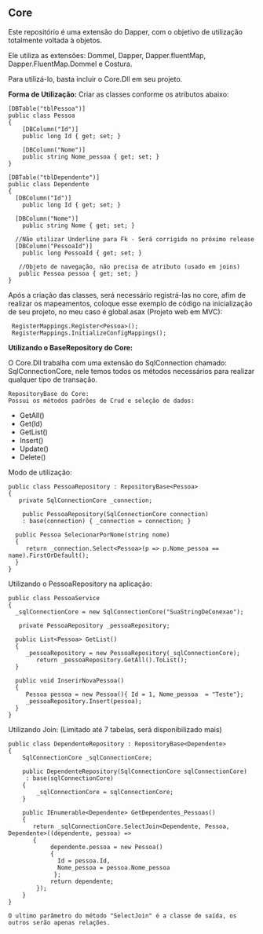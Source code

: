 **Core**
--------
Este repositório é uma extensão do Dapper, com o objetivo de utilização totalmente voltada à objetos.

Ele utiliza as extensões: Dommel, Dapper, Dapper.fluentMap, Dapper.FluentMap.Dommel e Costura.

Para utilizá-lo, basta incluir o Core.Dll em seu projeto.

**Forma de Utilização:**
Criar as classes conforme os atributos abaixo:

    [DBTable("tblPessoa")]
    public class Pessoa
    {
        [DBColumn("Id")]
        public long Id { get; set; }

        [DBColumn("Nome")]
        public string Nome_pessoa { get; set; }
    }
     
    [DBTable("tblDependente")]
    public class Dependente
    {
      [DBColumn("Id")]
        public long Id { get; set; }
  
      [DBColumn("Nome")]
        public string Nome { get; set; }  
      
      //Não utilizar Underline para Fk - Será corrigido no próximo release  
      [DBColumn("PessoaId")]
        public long PessoaId { get; set; } 

       //Objeto de navegação, não precisa de atributo (usado em joins)
       public Pessoa pessoa { get; set; } 
    }

Após a criação das classes, será necessário registrá-las no core, afim de realizar os mapeamentos, coloque esse exemplo de código na inicialização de seu projeto, no meu caso é global.asax (Projeto web em MVC):

     RegisterMappings.Register<Pessoa>();
     RegisterMappings.InitializeConfigMappings();

**Utilizando o BaseRepository do Core:**

O Core.Dll trabalha com uma extensão do SqlConnection chamado: SqlConnectionCore, nele temos todos os métodos necessários para realizar qualquer tipo de transação.

    RepositoryBase do Core:
    Possui os métodos padrões de Crud e seleção de dados:
     
 - GetAll()
 - Get(Id)
 - GetList()
 - Insert()
 - Update()
 - Delete()

Modo de utilização:

    public class PessoaRepository : RepositoryBase<Pessoa>
    {
       private SqlConnectionCore _connection;

        public PessoaRepository(SqlConnectionCore connection) 
        : base(connection) { _connection = connection; } 

      public Pessoa SelecionarPorNome(string nome)
      {
         return _connection.Select<Pessoa>(p => p.Nome_pessoa == name).FirstOrDefault();
      }          
    }

    
Utilizando o PessoaRepository  na aplicação:

    public class PessoaService
    {
      _sqlConnectionCore = new SqlConnectionCore("SuaStringDeConexao");

       private PessoaRepository _pessoaRepository;
      
      public List<Pessoa> GetList()
      {
         _pessoaRepository = new PessoaRepository(_sqlConnectionCore);
            return _pessoaRepository.GetAll().ToList();
      }
         
      public void InserirNovaPessoa()
      {
         Pessoa pessoa = new Pessoa(){ Id = 1, Nome_pessoa  = "Teste"};
         _pessoaRepository.Insert(pessoa);
      }            
    }

Utilizando Join: (Limitado até 7 tabelas, será disponibilizado mais)

    public class DependenteRepository : RepositoryBase<Dependente>
    {
        SqlConnectionCore _sqlConnectionCore;

        public DependenteRepository(SqlConnectionCore sqlConnectionCore) 
         : base(sqlConnectionCore)
        {
            _sqlConnectionCore = sqlConnectionCore;
        }

        public IEnumerable<Dependente> GetDependentes_Pessoas()
        {
           return _sqlConnectionCore.SelectJoin<Dependente, Pessoa, Dependente>((dependente, pessoa) => 
           {
                dependente.pessoa = new Pessoa() 
                { 
                  Id = pessoa.Id, 
                  Nome_pessoa = pessoa.Nome_pessoa 
                 };
                return dependente;
            });
        }
    }
    
    O ultimo parâmetro do método "SelectJoin" é a classe de saída, os outros serão apenas relações.


     

